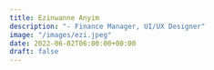 ```yaml
---
title: Ezinwanne Anyim
description: "- Finance Manager, UI/UX Designer"
image: "/images/ezi.jpeg"
date: 2022-06-02T06:00:00+00:00
draft: false
---
```

